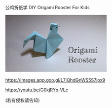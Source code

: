 公鸡折纸学  DIY Origami Rooster For Kids 


![公鸡折纸学](https://github.com/ywangnccu/ywang/blob/main/images/OrigamiRooster.jpg)

https://images.app.goo.gl/L7iQhdGnWS5S7jox9

https://youtu.be/G0kjRYp-VLc

(若有侵权请告知）
